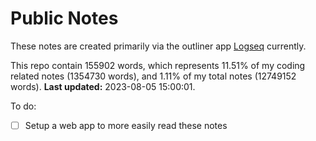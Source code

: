 # Public Notes

These notes are created primarily via the outliner app [Logseq](https://github.com/logseq/logseq) currently.

This repo contain 155902 words, which represents 11.51% of my coding related notes (1354730 words), and 1.11% of my total notes (12749152 words). **Last updated:** 2023-08-05 15:00:01. 

To do:

- [ ] Setup a web app to more easily read these notes
